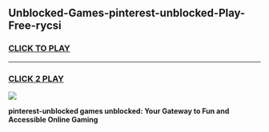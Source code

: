 
## Unblocked-Games-pinterest-unblocked-Play-Free-rycsi
<h3>
<a href="https://premium76.site?title=pinterest-unblocked&ref=23A">CLICK TO PLAY</a></h3>
<hr>

<h3>
<a href="https://premium76.site?title=pinterest-unblocked&ref=23A">CLICK 2 PLAY</a>
  
</h3>

<a href="https://premium76.site?title=pinterest-unblocked&ref=23A"><img src="https://clearcache.store/games.png"></a>


**pinterest-unblocked games unblocked: Your Gateway to Fun and Accessible Online Gaming**
